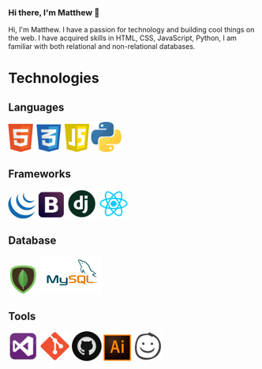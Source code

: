 ### Hi there, I'm Matthew 👋

Hi, I'm Matthew. I have a passion for technology and building cool things on the web. I have acquired skills in HTML, CSS, JavaScript, Python, I am familiar with both relational and non-relational databases. 

# Technologies

## Languages

<p float="left">
    <img src="images/html-5.png" width="10%" />
    <img src="images/css-03.png" width="11%" /> 
    <img src="images/js.png" width="10%" />
    <img src="images/python-3.png" width="12%" />
</p>

## Frameworks
<p float="left">
    <img src="images/jquery.png" width="11%" />
    <img src="images/bootstrap.png" width="11%" />
    <img src="images/dj.png" width="12%" /> 
    <img src="images/react-1.png" width="12%" />
</P>

## Database
<p float="left"> 
    <img src="images/mongodb.png" width="12%" />
    <img src="images/sql.png" width= "25%" />
</P>


## Tools
<p float="left"> 
    <img src="images/vscode.png" width="12%"/>
    <img src="images/git.png" width= "12%"/>
    <img src="images/github.png" width= "12%"/>
    <img src="images/illustrator.png" width= "11%"/>
    <img src="images/balsamiq.png" width= "12%"/>
</P>

<!--
**MattB859/MattB859** is a ✨ _special_ ✨ repository because its `README.md` (this file) appears on your GitHub profile.

Here are some ideas to get you started:

- 🔭 I’m currently working on ...
- 🌱 I’m currently learning ...
- 👯 I’m looking to collaborate on ...
- 🤔 I’m looking for help with ...
- 💬 Ask me about ...
- 📫 How to reach me: ...
- 😄 Pronouns: ...
- ⚡ Fun fact: ...
-->
